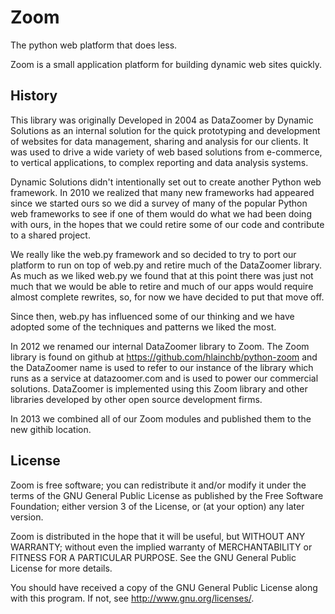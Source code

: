 
Zoom 
====
The python web platform that does less.

Zoom is a small application platform for building dynamic web sites quickly.


History
----
This library was originally Developed in 2004 as DataZoomer by Dynamic Solutions as
an internal solution for the quick prototyping and development of websites for data 
management, sharing and analysis for our clients.  It was used to drive a wide variety 
of web based solutions from e-commerce, to vertical applications, to complex reporting 
and data analysis systems.

Dynamic Solutions didn't intentionally set out to create another Python web framework. 
In 2010 we realized that many new frameworks had appeared since we started ours so we 
did a survey of many of the popular Python web frameworks to see if one of them
would do what we had been doing with ours, in the hopes that we could retire some
of our code and contribute to a shared project.

We really like the web.py framework and so decided to try to port our platform to run
on top of web.py and retire much of the DataZoomer library.  As much as we liked
web.py we found that at this point there was just not much that we would be able
to retire and much of our apps would require almost complete rewrites, so, for now
we have decided to put that move off.

Since then, web.py has influenced some of our thinking and we have adopted some of
the techniques and patterns we liked the most.

In 2012 we renamed our internal DataZoomer library to Zoom.  The Zoom library is 
found on github at https://github.com/hlainchb/python-zoom and the DataZoomer name 
is used to refer to our instance of the library which runs as a service at 
datazoomer.com and is used to power our commercial solutions.  DataZoomer is 
implemented using this Zoom library and other libraries developed by other open 
source development firms.

In 2013 we combined all of our Zoom modules and published them to the new githib 
location.


License
----
Zoom is free software; you can redistribute it and/or modify
it under the terms of the GNU General Public License as published by
the Free Software Foundation; either version 3 of the License, or
(at your option) any later version.

Zoom is distributed in the hope that it will be useful,
but WITHOUT ANY WARRANTY; without even the implied warranty of
MERCHANTABILITY or FITNESS FOR A PARTICULAR PURPOSE.  See the
GNU General Public License for more details.

You should have received a copy of the GNU General Public License
along with this program.  If not, see <http://www.gnu.org/licenses/>.

